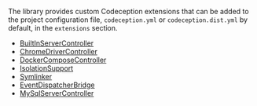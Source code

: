 The library provides custom Codeception extensions that can be added to the project configuration
file, `codeception.yml` or `codeception.dist.yml` by default, in the `extensions` section.

* [BuiltInServerController](extensions/BuiltInServerController.md)
* [ChromeDriverController](extensions/ChromeDriverController.md)
* [DockerComposeController](extensions/DockerComposeController.md)
* [IsolationSupport](extensions/IsolationSupport.md)
* [Symlinker](extensions/Symlinker.md)
* [EventDispatcherBridge](extensions/EventDispatcherBridge.md)
* [MySqlServerController](extensions/MySqlServerController.md)
